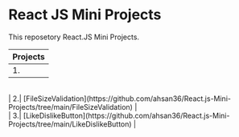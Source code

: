 # React JS Mini Projects
This reposetory React.JS Mini Projects.

| Projects |
| --- |
| 1.| [OTPCountdown](https://github.com/ahsan36/React.js-Mini-Projects/tree/main/OTPCountdown) |
<br />
| 2.| [FileSizeValidation](https://github.com/ahsan36/React.js-Mini-Projects/tree/main/FileSizeValidation) |
<br />
| 3.| [LikeDislikeButton](https://github.com/ahsan36/React.js-Mini-Projects/tree/main/LikeDislikeButton) |
